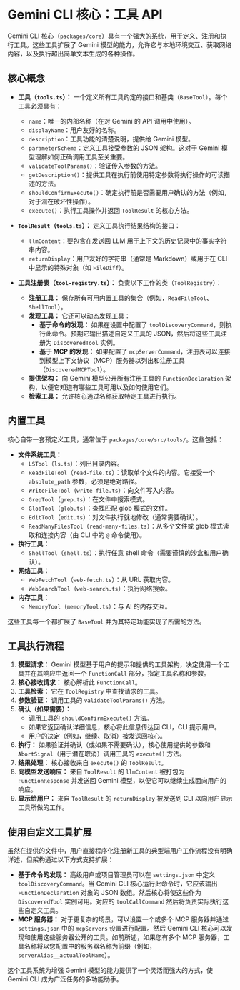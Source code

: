 # Gemini CLI 核心：工具 API

Gemini CLI 核心（`packages/core`）具有一个强大的系统，用于定义、注册和执行工具。这些工具扩展了 Gemini 模型的能力，允许它与本地环境交互、获取网络内容，以及执行超出简单文本生成的各种操作。

## 核心概念

- **工具（`tools.ts`）：** 一个定义所有工具约定的接口和基类（`BaseTool`）。每个工具必须具有：

  - `name`：唯一的内部名称（在对 Gemini 的 API 调用中使用）。
  - `displayName`：用户友好的名称。
  - `description`：工具功能的清楚说明，提供给 Gemini 模型。
  - `parameterSchema`：定义工具接受参数的 JSON 架构。这对于 Gemini 模型理解如何正确调用工具至关重要。
  - `validateToolParams()`：验证传入参数的方法。
  - `getDescription()`：提供工具在执行前使用特定参数将执行操作的可读描述的方法。
  - `shouldConfirmExecute()`：确定执行前是否需要用户确认的方法（例如，对于潜在破坏性操作）。
  - `execute()`：执行工具操作并返回 `ToolResult` 的核心方法。

- **`ToolResult`（`tools.ts`）：** 定义工具执行结果结构的接口：

  - `llmContent`：要包含在发送回 LLM 用于上下文的历史记录中的事实字符串内容。
  - `returnDisplay`：用户友好的字符串（通常是 Markdown）或用于在 CLI 中显示的特殊对象（如 `FileDiff`）。

- **工具注册表（`tool-registry.ts`）：** 负责以下工作的类（`ToolRegistry`）：
  - **注册工具：** 保存所有可用内置工具的集合（例如，`ReadFileTool`、`ShellTool`）。
  - **发现工具：** 它还可以动态发现工具：
    - **基于命令的发现：** 如果在设置中配置了 `toolDiscoveryCommand`，则执行此命令。预期它输出描述自定义工具的 JSON，然后将这些工具注册为 `DiscoveredTool` 实例。
    - **基于 MCP 的发现：** 如果配置了 `mcpServerCommand`，注册表可以连接到模型上下文协议（MCP）服务器以列出和注册工具（`DiscoveredMCPTool`）。
  - **提供架构：** 向 Gemini 模型公开所有注册工具的 `FunctionDeclaration` 架构，以便它知道有哪些工具可用以及如何使用它们。
  - **检索工具：** 允许核心通过名称获取特定工具进行执行。

## 内置工具

核心自带一套预定义工具，通常位于 `packages/core/src/tools/`。这些包括：

- **文件系统工具：**
  - `LSTool`（`ls.ts`）：列出目录内容。
  - `ReadFileTool`（`read-file.ts`）：读取单个文件的内容。它接受一个 `absolute_path` 参数，必须是绝对路径。
  - `WriteFileTool`（`write-file.ts`）：向文件写入内容。
  - `GrepTool`（`grep.ts`）：在文件中搜索模式。
  - `GlobTool`（`glob.ts`）：查找匹配 glob 模式的文件。
  - `EditTool`（`edit.ts`）：对文件执行就地修改（通常需要确认）。
  - `ReadManyFilesTool`（`read-many-files.ts`）：从多个文件或 glob 模式读取和连接内容（由 CLI 中的 `@` 命令使用）。
- **执行工具：**
  - `ShellTool`（`shell.ts`）：执行任意 shell 命令（需要谨慎的沙盒和用户确认）。
- **网络工具：**
  - `WebFetchTool`（`web-fetch.ts`）：从 URL 获取内容。
  - `WebSearchTool`（`web-search.ts`）：执行网络搜索。
- **内存工具：**
  - `MemoryTool`（`memoryTool.ts`）：与 AI 的内存交互。

这些工具每一个都扩展了 `BaseTool` 并为其特定功能实现了所需的方法。

## 工具执行流程

1.  **模型请求：** Gemini 模型基于用户的提示和提供的工具架构，决定使用一个工具并在其响应中返回一个 `FunctionCall` 部分，指定工具名称和参数。
2.  **核心接收请求：** 核心解析此 `FunctionCall`。
3.  **工具检索：** 它在 `ToolRegistry` 中查找请求的工具。
4.  **参数验证：** 调用工具的 `validateToolParams()` 方法。
5.  **确认（如果需要）：**
    - 调用工具的 `shouldConfirmExecute()` 方法。
    - 如果它返回确认详细信息，核心将此信息传达回 CLI，CLI 提示用户。
    - 用户的决定（例如，继续、取消）被发送回核心。
6.  **执行：** 如果验证并确认（或如果不需要确认），核心使用提供的参数和 `AbortSignal`（用于潜在取消）调用工具的 `execute()` 方法。
7.  **结果处理：** 核心接收来自 `execute()` 的 `ToolResult`。
8.  **向模型发送响应：** 来自 `ToolResult` 的 `llmContent` 被打包为 `FunctionResponse` 并发送回 Gemini 模型，以便它可以继续生成面向用户的响应。
9.  **显示给用户：** 来自 `ToolResult` 的 `returnDisplay` 被发送到 CLI 以向用户显示工具所做的工作。

## 使用自定义工具扩展

虽然在提供的文件中，用户直接程序化注册新工具的典型端用户工作流程没有明确详述，但架构通过以下方式支持扩展：

- **基于命令的发现：** 高级用户或项目管理员可以在 `settings.json` 中定义 `toolDiscoveryCommand`。当 Gemini CLI 核心运行此命令时，它应该输出 `FunctionDeclaration` 对象的 JSON 数组。然后核心将使这些作为 `DiscoveredTool` 实例可用。对应的 `toolCallCommand` 然后将负责实际执行这些自定义工具。
- **MCP 服务器：** 对于更复杂的场景，可以设置一个或多个 MCP 服务器并通过 `settings.json` 中的 `mcpServers` 设置进行配置。然后 Gemini CLI 核心可以发现和使用这些服务器公开的工具。如前所述，如果您有多个 MCP 服务器，工具名称将以您配置中的服务器名称为前缀（例如，`serverAlias__actualToolName`）。

这个工具系统为增强 Gemini 模型的能力提供了一个灵活而强大的方式，使 Gemini CLI 成为广泛任务的多功能助手。